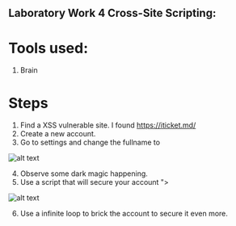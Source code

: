 ## Laboratory Work 4 Cross-Site Scripting:

# Tools used:
1. Brain

# Steps
1. Find a XSS vulnerable site. I found https://iticket.md/
2. Create a new account.
3. Go to settings and change the fullname to <script>alert(1)</script>

![alt text](http://url/to/img.png)

4. Observe some dark magic happening.
5. Use a script that will secure your account "><script>document.body.style.setProperty("-webkit-transform", "rotate(-90deg)", null);</script>

![alt text](http://url/to/img.png)

6. Use a infinite loop to brick the account to secure it even more.